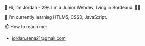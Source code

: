 👋 Hi, I’m Jordan - 29y.
I'm a Junior Webdev, living in Bordeaux. 🍇🍷

🌱 I’m currently learning HTLM5, CSS3, JavaScript.
 
 
📫 How to reach me:
 - jordan.sena21@gmail.com 

<!---
jsena21/jsena21 is a ✨ special ✨ repository because its `README.md` (this file) appears on your GitHub profile.
You can click the Preview link to take a look at your changes.

👀 I’m interested
--->
